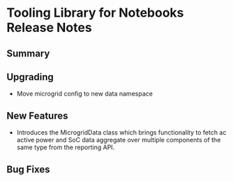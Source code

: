 # Tooling Library for Notebooks Release Notes

## Summary

## Upgrading

* Move microgrid config to new data namespace

## New Features

* Introduces the MicrogridData class which brings functionality to fetch ac active power and SoC data aggregate over multiple components of the same type from the reporting API.

## Bug Fixes

<!-- Here goes notable bug fixes that are worth a special mention or explanation -->
